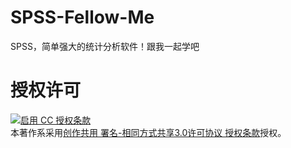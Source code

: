 # SPSS-Fellow-Me
SPSS，简单强大的统计分析软件！跟我一起学吧
# <h1>授权许可</h1>
<a rel="license" href="http://creativecommons.org/licenses/by-sa/3.0/"><img alt="启用 CC 授权条款" style="border-width:0" src="https://i.creativecommons.org/l/by-sa/3.0/88x31.png" /></a><br />本著作系采用<a rel="license" href="http://creativecommons.org/licenses/by-sa/3.0/">创作共用 署名-相同方式共享3.0许可协议 授权条款</a>授权。

